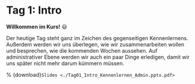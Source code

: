 # Tag 1: Intro

**Willkommen im Kurs!** 😃

Der heutige Tag steht ganz im Zeichen des gegenseitigen Kennenlernens.
Außerdem werden wir uns überlegen, wie wir zusammenarbeiten wollen und
besprechen, wie die kommenden Wochen aussehen.
Auf administrativer Ebene werden wir auch ein paar Dinge erledigen, damit
wir uns später nicht mehr darum kümmern müssen.

% {download}`Slides <./Tag01_Intro_Kennenlernen_Admin.pptx.pdf>`
